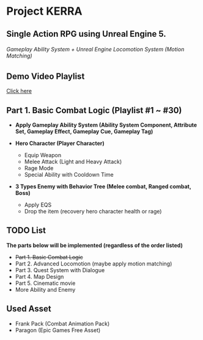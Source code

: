 # Project KERRA
## Single Action RPG using Unreal Engine 5.
###### Gameplay Ability System + Unreal Engine Locomotion System (Motion Matching)

## Demo Video Playlist
[Click here](https://www.youtube.com/playlist?list=PLnRVH8DOZjpCfgwP6utJZ5F0EutKy8rsI)

## Part 1. Basic Combat Logic (Playlist #1 ~ #30)
* **Apply Gameplay Ability System (Ability System Component, Attribute Set, Gameplay Effect, Gameplay Cue, Gameplay Tag)**  


* **Hero Character (Player Character)**  
  * Equip Weapon
  * Melee Attack (Light and Heavy Attack)
  * Rage Mode
  * Special Ability with Cooldown Time
  

* **3 Types Enemy with Behavior Tree (Melee combat, Ranged combat, Boss)**
  * Apply EQS
  * Drop the item (recovery hero character health or rage)
  

## TODO List
**The parts below will be implemented (regardless of the order listed)**
* ~~Part 1. Basic Combat Logic~~
* Part 2. Advanced Locomotion (maybe apply motion matching)
* Part 3. Quest System with Dialogue
* Part 4. Map Design
* Part 5. Cinematic movie
* More Ability and Enemy

## Used Asset
* Frank Pack (Combat Animation Pack)
* Paragon (Epic Games Free Asset)


